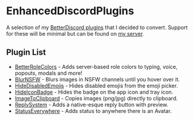 # EnhancedDiscordPlugins
A selection of my [BetterDiscord plugins](https://github.com/rauenzi/BetterDiscordAddons) that I decided to convert. Support for these will be minimal but can be found on [my server](http://discord.zackrauen.com/).

## Plugin List
 - [BetterRoleColors](https://raw.githubusercontent.com/rauenzi/EnhancedDiscordPlugins/master/BetterRoleColors.js) - Adds server-based role colors to typing, voice, popouts, modals and more!
 - [BlurNSFW](https://raw.githubusercontent.com/rauenzi/EnhancedDiscordPlugins/master/BlurNSFW.js) - Blurs images in NSFW channels until you hover over it.
 - [HideDisabledEmojis](https://raw.githubusercontent.com/rauenzi/EnhancedDiscordPlugins/master/HideDisabledEmojis.js) - Hides disabled emojis from the emoji picker.
 - [HideIconBadge](https://raw.githubusercontent.com/rauenzi/EnhancedDiscordPlugins/master/HideIconBadge.js) - Hides the badge on the app icon and tray icon.
 - [ImageToClipboard](https://raw.githubusercontent.com/rauenzi/EnhancedDiscordPlugins/master/ImageToClipboard.js) - Copies images (png/jpg) directly to clipboard.
 - [ReplySystem](https://raw.githubusercontent.com/rauenzi/EnhancedDiscordPlugins/master/ReplySystem.js) - Adds a native-esque reply button with preview.
 - [StatusEverywhere](https://raw.githubusercontent.com/rauenzi/EnhancedDiscordPlugins/master/StatusEverywhere.js) - Adds status to anywhere there is an Avatar.
